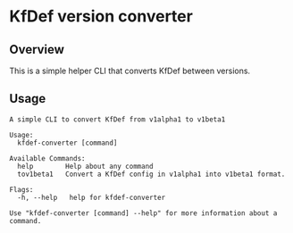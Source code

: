 # KfDef version converter

## Overview

This is a simple helper CLI that converts KfDef between versions.

## Usage

```
A simple CLI to convert KfDef from v1alpha1 to v1beta1

Usage:
  kfdef-converter [command]

Available Commands:
  help        Help about any command
  tov1beta1   Convert a KfDef config in v1alpha1 into v1beta1 format.

Flags:
  -h, --help   help for kfdef-converter

Use "kfdef-converter [command] --help" for more information about a command.
```
